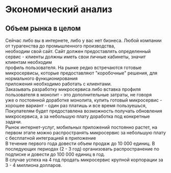 # Экономический анализ

## Объем рынка в целом
Сейчас либо вы в интернете, либо у вас нет бизнеса. Любой компании от турагенства до промышленного производства, <br>
необходим свой сайт.
Сайт должен предоставлять определенный сервис - клиенты должны иметь свои личные кабинеты, значит клиентам необходим <br>
профиль пользователя.
На рынке редко встречаются готовые микросервисы, которые предоставляют "коробочные" решения, для нормального функционирования <br>
приложения необходимо работать с клиентами. <br>
Заказывать разработку микросервиса либо вставка профиля пользователя в монолит - это дополнительные затраты, не говоря <br>
уже о постоянной доработке монолита, купить готовый микросервис - хорошее вариант - один раз платишь и все время пользуешься, <br>
Покупателям будет предоставлена возможность получать обновления микросервиса, а за небольшую плату доработка под конкретные задачи. <br>
Рынок интернет-услуг, мобильных приложений постоянно растет, на первом этапе можно распространять микросервис за небольшую плату с бесплатной интеграцией в приложение <br>
В течение первого года довести объем продаж до 10 000 единиц. В последующих периодах (2 - 3 год) организовать распространение по подписке и довести до 100 000 единиц в год. <br>
В случае успеха на 4 год продать микросервис крупной корпорации за 3 - 4 миллиона долларов.  